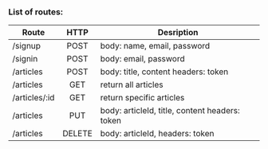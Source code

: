 ### List of routes:

| Route                 |  HTTP  | Desription                                           |
| --------------------- |:------:| ---------------------------------------------------- |
| /signup               | POST   | body: name, email, password                          |
| /signin               | POST   | body: email, password                                |
| /articles             | POST   | body: title, content headers: token                  |
| /articles             | GET    | return all articles                                  |
| /articles/:id         | GET    | return specific articles                             |
| /articles             | PUT    | body: articleId, title, content headers: token       |
| /articles             | DELETE | body: articleId, headers: token                      |

